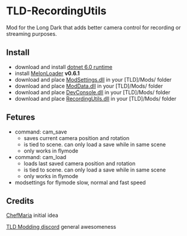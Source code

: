 # TLD-RecordingUtils
Mod for the Long Dark that adds better camera control for recording or streaming purposes.

## Install

- download and install [dotnet 6.0 runtime](https://dotnet.microsoft.com/en-us/download/dotnet/6.0)
- install [MelonLoader](https://github.com/HerpDerpinstine/MelonLoader/releases/latest/download/MelonLoader.Installer.exe) **v0.6.1**
- download and place [ModSettings.dll](https://github.com/zeobviouslyfakeacc/ModSettings/releases) in your [TLD]/Mods/ folder
- download and place [ModData.dll](https://github.com/dommrogers/ModData/releases) in your [TLD]/Mods/ folder
- download and place [DevConsole.dll](https://github.com/FINDarkside/TLD-Developer-Console/releases) in your [TLD]/Mods/ folder
- download and place [RecordingUtils.dll](https://github.com/B1gF1s4/TLD-RecordingUtils/releases) in your [TLD]/Mods/ folder

## Fetures

- command: cam_save
	- saves current camera position and rotation
	- is tied to scene. can only load a save while in same scene
	- only works in flymode
- command: cam_load
	- loads last saved camera position and rotation
	- is tied to scene. can only load a save while in same scene
	- only works in flymode
- modsettings for flymode slow, normal and fast speed

## Credits

[ChefMaria](https://www.twitch.tv/chefmaria) initial idea

[TLD Modding discord](https://discord.gg/nb2jQez) general awesomeness
